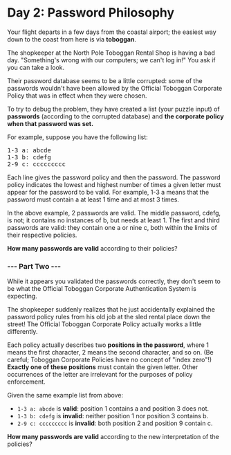 # Day 2: Password Philosophy

Your flight departs in a few days from the coastal airport; the easiest way down to the coast from here is via <b>toboggan</b>.

The shopkeeper at the North Pole Toboggan Rental Shop is having a bad day. "Something's wrong with our computers; we can't log in!" You ask if you can take a look.

Their password database seems to be a little corrupted: some of the passwords wouldn't have been allowed by the Official Toboggan Corporate Policy that was in effect when they were chosen.

To try to debug the problem, they have created a list (your puzzle input) of <b>passwords</b> (according to the corrupted database) and <b>the corporate policy when that password was set.</b>

For example, suppose you have the following list:

<pre>
1-3 a: abcde
1-3 b: cdefg
2-9 c: ccccccccc
</pre>

Each line gives the password policy and then the password. The password policy indicates the lowest and highest number of times a given letter must appear for the password to be valid. For example, 1-3 a means that the password must contain a at least 1 time and at most 3 times.

In the above example, 2 passwords are valid. The middle password, cdefg, is not; it contains no instances of b, but needs at least 1. The first and third passwords are valid: they contain one a or nine c, both within the limits of their respective policies.

<b>How many passwords are valid</b> according to their policies?

### --- Part Two ---

While it appears you validated the passwords correctly, they don't seem to be what the Official Toboggan Corporate Authentication System is expecting.

The shopkeeper suddenly realizes that he just accidentally explained the password policy rules from his old job at the sled rental place down the street! The Official Toboggan Corporate Policy actually works a little differently.

Each policy actually describes two <b>positions in the password</b>, where 1 means the first character, 2 means the second character, and so on. (Be careful; Toboggan Corporate Policies have no concept of "index zero"!) <b>Exactly one of these positions</b> must contain the given letter. Other occurrences of the letter are irrelevant for the purposes of policy enforcement.

Given the same example list from above:

- ```1-3 a: abcde``` is <b>valid</b>: position 1 contains a and position 3 does not.
- ```1-3 b: cdefg``` is <b>invalid</b>: neither position 1 nor position 3 contains b.
- ```2-9 c: ccccccccc``` is <b>invalid</b>: both position 2 and position 9 contain c.

<b>How many passwords are valid</b> according to the new interpretation of the policies?
